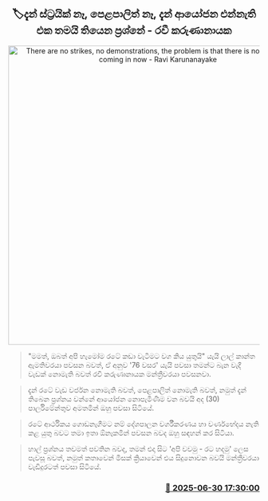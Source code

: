 <p align='center'><b><h2 align='center' title='There are no strikes, no demonstrations, the problem is that there is no investment coming in now - Ravi Karunanayake'>🏷දැන් ස්ට්‍රයික් නෑ, පෙළපාලිත් නෑ, දැන් ආයෝජන එන්නැති එක තමයි තියෙන ප්‍රශ්නේ - රවී කරුණානායක</h2></b></p>
<p align='center'><img src='https://helakuru.sgp1.cdn.digitaloceanspaces.com/esana/images/lib/ravi-karunanayake-parliment-new.jpg' width='600' alt='There are no strikes, no demonstrations, the problem is that there is no investment coming in now - Ravi Karunanayake'></p>

> "මමත්, ඔබත් අපි හැමෝම රටේ කඩා වැටීමට වග කිය යුතුයි" යැයි ලාල් කාන්ත ඇමතිවරයා පවසන බවත්, ඒ අනුව '76 වසර' යැයි පවසා තමන්ට බැන වැදී වැඩක් නොමැති බවත් රවී කරුණානායක මන්ත්‍රීවරයා පවසනවා.

> දැන් රටේ වැඩ වර්ජන නොමැති බවත්, පෙළපාලිත් නොමැති බවත්, නමුත් දැන් තිබෙන ප්‍රශ්න​ය වන්නේ ආයෝජන නොපැමිණීම වන බවයි අද (30) පාර්ලිමේන්තුව අමතමින් ඔහු පවසා සිටියේ.

> රටේ ආර්ථිකය ගොඩනැගීමට නම් දේශපාලන වර්ගීකරණය හා වර්ණභේදය නැති කළ යුතු බවට තමා ඉතා ඕනෑකමින් පවසන බවද ඔහු සඳහන් කර සිටියා.

> හාල් ප්‍රශ්නය තවමත් පවතින බවද, තමන් එදා සිට 'අපි වවමු - රට හදමු' ලෙස පැවසූ බවත්, නමුත් කතාවෙන් මිසක් ක්‍රියාවෙන් එය සිදුනොවන බවයි මන්ත්‍රීවරයා වැඩිදුරටත් පවසා සිටියේ.



<h3 align='right'><a href='https://www.helakuru.lk/esana/p/111466/'>📅 2025-06-30 17:30:00</a></h3>
